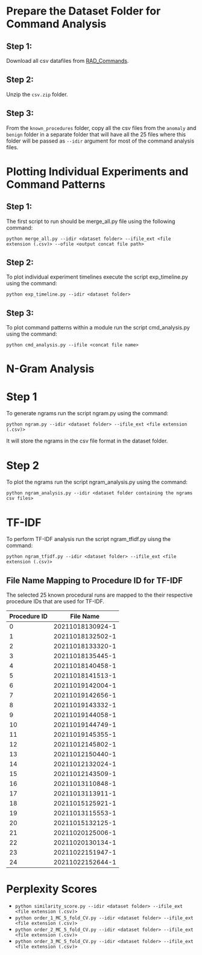 # Prepare the Dataset Folder for Command Analysis

## Step 1:
Download all csv datafiles from [RAD_Commands](../../dataset/RAD_Commands/csv.zip). 

## Step 2:
Unzip the `csv.zip` folder. 

## Step 3:
From the `known_procedures` folder, copy all the csv files from the `anomaly` and `benign` folder in a separate folder that will have all the 25 files where this folder will be passed as `--idir` argument for most of the command analysis files. 


# Plotting Individual Experiments and Command Patterns

## Step 1:
The first script to run should be merge_all.py file using the following command:

 `python merge_all.py --idir <dataset folder> --ifile_ext <file extension (.csv)> --ofile <output concat file path>`
 
 ## Step 2:
To plot individual experiment timelines execute the script exp_timeline.py using the command:

`python exp_timeline.py --idir <dataset folder>`

## Step 3:
To plot command patterns within a module run the script cmd_analysis.py using the command:

`python cmd_analysis.py --ifile <concat file name>`

# N-Gram Analysis

# Step 1
To generate ngrams run the script ngram.py using the command:

`python ngram.py --idir <dataset folder> --ifile_ext <file extension (.csv)>`

It will store the ngrams in the csv file format in the dataset folder.

# Step 2
To plot the ngrams run the script ngram_analysis.py using the command:

`python ngram_analysis.py --idir <dataset folder containing the ngrams csv files>`

# TF-IDF

To perform TF-IDF analysis run the script ngram_tfidf.py uisng the command:

`python ngram_tfidf.py --idir <dataset folder> --ifile_ext <file extension (.csv)>`



## File Name Mapping to Procedure ID for TF-IDF
The selected 25 known procedural runs are mapped to the their respective procedure IDs that are used for TF-IDF.

| Procedure ID | File Name        |
|--------------|------------------|
| 0            | 20211018130924-1 |
| 1            | 20211018132502-1 |
| 2            | 20211018133320-1 |
| 3            | 20211018135445-1 |
| 4            | 20211018140458-1 |
| 5            | 20211018141513-1 |
| 6            | 20211019142004-1 |
| 7            | 20211019142656-1 |
| 8            | 20211019143332-1 |
| 9            | 20211019144058-1 |
| 10           | 20211019144749-1 |
| 11           | 20211019145355-1 |
| 12           | 20211012145802-1 |
| 13           | 20211012150440-1 |
| 14           | 20211012132024-1 |
| 15           | 20211012143509-1 |
| 16           | 20211013110848-1 |
| 17           | 20211013113911-1 |
| 18           | 20211015125921-1 |
| 19           | 20211013115553-1 |
| 20           | 20211015132125-1 |
| 21           | 20211020125006-1 |
| 22           | 20211020130134-1 |
| 23           | 20211022151947-1 |
| 24           | 20211022152644-1 |


# Perplexity Scores

* `python similarity_score.py --idir <dataset folder> --ifile_ext <file extension (.csv)>`
* `python order_1_MC_5_fold_CV.py --idir <dataset folder> --ifile_ext <file extension (.csv)>`
* `python order_2_MC_5_fold_CV.py --idir <dataset folder> --ifile_ext <file extension (.csv)>`
* `python order_3_MC_5_fold_CV.py --idir <dataset folder> --ifile_ext <file extension (.csv)>`
